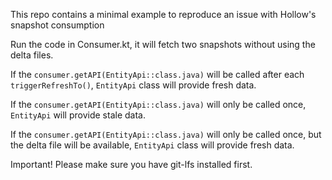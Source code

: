 This repo contains a minimal example to reproduce an issue with Hollow's snapshot consumption

Run the code in Consumer.kt, it will fetch two snapshots without using the delta files.

If the `consumer.getAPI(EntityApi::class.java)` will be called after each `triggerRefreshTo()`, 
`EntityApi` class will provide fresh data.

If the `consumer.getAPI(EntityApi::class.java)` will only be called once, `EntityApi` will provide stale
data.

If the `consumer.getAPI(EntityApi::class.java)` will only be called once, but the delta file will be available,
`EntityApi` class will provide fresh data.


Important! Please make sure you have git-lfs installed first.
